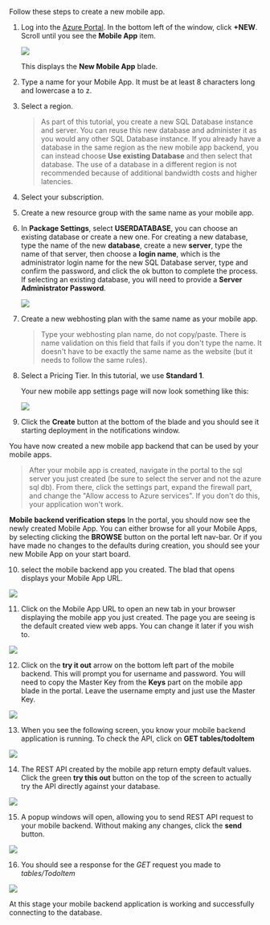 

Follow these steps to create a new mobile app.

1. Log into the [Azure Portal]. In the bottom left of the window, click **+NEW**. Scroll until you see the **Mobile App** item.

   ![](../images/01-01-01-AppServiceHOL/new-mobile-app.png)

   This displays the **New Mobile App** blade.

2. Type a name for your Mobile App. It must be at least 8 characters long and lowercase a to z.  

7. Select a region. 

   > As part of this tutorial, you create a new SQL Database instance and server. You can reuse this new database and administer it as you would any other SQL Database instance. If you already have a database in the same region as the new mobile app backend, you can instead choose **Use existing Database** and then select that database. The use of a database in a different region is not recommended because of additional bandwidth costs and higher latencies.

3. Select your subscription.

4. Create a new resource group with the same name as your mobile app.

5. In **Package Settings**, select **USERDATABASE**, you can choose an existing database or create a new one. For creating a new database, type the name of the new **database**, create a new **server**, type the name of that server, then choose a **login name**, which is the administrator login name for the new SQL Database server, type and confirm the password, and click the ok button to complete the process. If selecting an existing database, you will need to provide a **Server Administrator Password**.

   ![](../images/01-01-01-AppServiceHOL/dotnet-backend-create-db.png)

6. Create a new webhosting plan with the same name as your mobile app.

   > Type your webhosting plan name, do not copy/paste. There is name validation on this field that fails if you don't type the name. It doesn't have to be exactly the same name as the website (but it needs to follow the same rules).

8. Select a Pricing Tier. In this tutorial, we use **Standard 1**.

   Your new mobile app settings page will now look something like this:

   ![](../images/01-01-01-AppServiceHOL/dotnet-backend-create.png)

9. Click the **Create** button at the bottom of the blade and you should see it starting deployment in the notifications window.


You have now created a new mobile app backend that can be used by your mobile apps.

> After your mobile app is created, navigate in the portal to the sql server you just created (be sure to select the server and not the azure sql db). From there, click the settings part, expand the firewall part, and change the "Allow access to Azure services". If you don't do this, your application won't work.

**Mobile backend verification steps**
In the portal, you should now see the newly created Mobile App. You can either browse for all your Mobile Apps, by selecting clicking the **BROWSE** button on the portal left nav-bar. Or if you have made no changes to the defaults during creation, you should see your new Mobile App on your start board. 

10. select the mobile backend app you created. The blad that opens displays your Mobile App URL. 

![](../images/01-01-01-AppServiceHOL/mobile-backend-blade-portal-view.png)

11. Click on the Mobile App URL to open an new tab in your browser displaying the mobile app you just created. The page you are seeing is the default created view web apps. You can change it later if you wish to. 

![](../images/01-01-01-AppServiceHOL/mobile-backend-running-successfully.png)

12. Click on the **try it out** arrow on the bottom left part of the mobile backend. This will prompt you for username and password. You will need to copy the Master Key from the **Keys** part on the mobile app blade in the portal. Leave the username empty and just use the Master Key. 

![](../images/01-01-01-AppServiceHOL/mobile-backend-keys-portal-view.png)
 
13. When you see the following screen, you know your mobile backend application is running. To check the API, click on **GET tables/todoItem**

![](../images/01-01-01-AppServiceHOL/mobile-backend-API-View1.png)

14. The REST API created by the mobile app return empty default values. Click the green **try this out** button on the top of the screen to actually try the API directly against your database.

![](../images/01-01-01-AppServiceHOL/mobile-backend-API-View2.png)

15. A popup windows will open, allowing you to send REST API request to your mobile backend. Without making any changes, click the **send** button. 

![](../images/01-01-01-AppServiceHOL/mobile-backend-API-View3.png)
 
16. You should see a response for the *GET* request you made to *tables/TodoItem*

![](../images/01-01-01-AppServiceHOL/mobile-backend-API-View4.png)

At this stage your mobile backend application is working and successfully connecting to the database.

<!-- URLs. -->
[Azure Portal]: https://portal.azure.com/